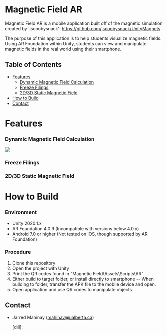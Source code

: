 # Magnetic Field AR
Magnetic Field AR is a mobile application built off of the magnetic simulation created by 'jscoobysnack':
https://github.com/jscoobysnack/UnityMagnets

The purpose of this application is to help students visualize magnetic fields. Using AR Foundation within Unity, students can view
and manipulate magnetic fields in the real world using their smartphone. 
## Table of Contents
- [Features](#Features)
  - [Dynamic Magnetic Field Calculation](#dynamic-magnetic-field-calculation)
  - [Freeze Filings](#freeze-filings)
  - [2D/3D Static Magnetic Field](#2d/3d-static-magnetic-field)
- [How to Build](#how-to-build)
- [Contact](#contact)

# Features

### Dynamic Magnetic Field Calculation
![](Documents/gifs/DynamicFunction.gif)

### Freeze Filings

### 2D/3D Static Magnetic Field

# How to Build
### Environment
  - Unity 2020.1.x
  - AR Foundation 4.0.9 (Incompatible with versions below 4.0.x)
  - Android 7.0 or higher (Not tested on iOS, though supported by AR Foundation)
### Procedure
1. Clone this repository
2. Open the project with Unity
3. Print the QR codes found in "Magnetic Field\Assets\Scripts\AR"
4. Either build to target folder, or install directly to smartphone
 -- When building to folder, transfer the APK file to the mobile device and open. 
5. Open application and use QR codes to manipulate objects

## Contact
- Jarred Mahinay (mahinay@ualberta.ca)

   [dill]: 
